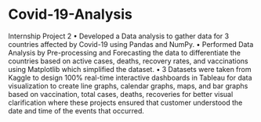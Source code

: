 # Covid-19-Analysis

Internship Project 2
•	Developed a Data analysis to gather data for 3 countries affected by Covid-19 using Pandas and NumPy.
•	Performed Data Analysis by Pre-processing and Forecasting the data to differentiate the countries based on active cases, deaths, recovery rates, and vaccinations using Matplotlib which simplified the dataset.
•	3 Datasets were taken from Kaggle to design 100% real-time interactive dashboards in Tableau for data visualization to create line graphs, calendar graphs, maps, and bar graphs based on vaccination, total cases, deaths, recoveries for better visual clarification where these projects ensured that customer understood the date and time of the events that occurred.
